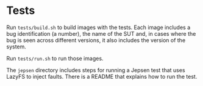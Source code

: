 # Tests
Run `tests/build.sh` to build images with the tests. Each image includes a bug identification (a number), the name of the SUT and, in cases where the bug is seen across different versions, it also includes the version of the system. 

Run `tests/run.sh` to run those images.

The `jepsen` directory includes steps for running a Jepsen test that uses LazyFS to inject faults. There is a README that explains how to run the test.
